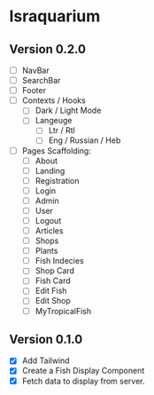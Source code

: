 # Israquarium



## Version 0.2.0
- [ ] NavBar
- [ ] SearchBar
- [ ] Footer
- [ ] Contexts / Hooks
    - [ ] Dark / Light Mode
    - [ ] Langeuge 
        - [ ] Ltr / Rtl
        - [ ] Eng / Russian / Heb
- [ ] Pages Scaffolding:
    - [ ] About
    - [ ] Landing 
    - [ ] Registration
    - [ ] Login
    - [ ] Admin 
    - [ ] User
    - [ ] Logout
    - [ ] Articles
    - [ ] Shops 
    - [ ] Plants
    - [ ] Fish Indecies
    - [ ] Shop Card
    - [ ] Fish Card
    - [ ] Edit Fish 
    - [ ] Edit Shop
    - [ ] MyTropicalFish

## Version 0.1.0
- [X] Add Tailwind
- [X] Create a Fish Display Component
- [X] Fetch data to display from server.